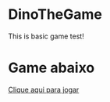 # DinoTheGame
 This is basic game test!

<h1>Game abaixo</h1>
<a href="https://ricardocamarinha.github.io/DinoTheGame-1.0/" target="_blank">Clique aqui para jogar</a>
